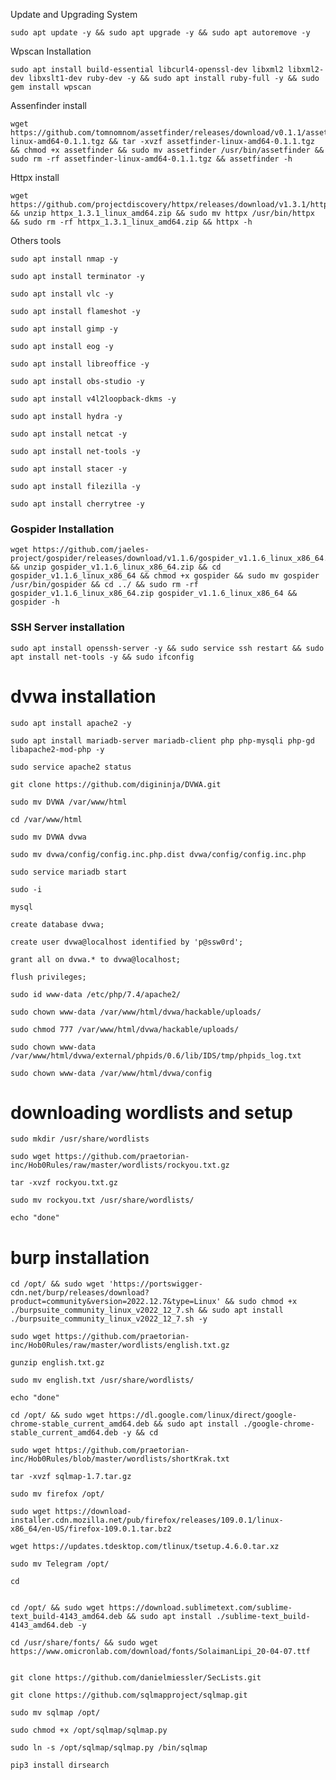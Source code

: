 Update and Upgrading System

    sudo apt update -y && sudo apt upgrade -y && sudo apt autoremove -y
   
Wpscan Installation

    sudo apt install build-essential libcurl4-openssl-dev libxml2 libxml2-dev libxslt1-dev ruby-dev -y && sudo apt install ruby-full -y && sudo gem install wpscan
   
Assenfinder install

    wget https://github.com/tomnomnom/assetfinder/releases/download/v0.1.1/assetfinder-linux-amd64-0.1.1.tgz && tar -xvzf assetfinder-linux-amd64-0.1.1.tgz && chmod +x assetfinder && sudo mv assetfinder /usr/bin/assetfinder && sudo rm -rf assetfinder-linux-amd64-0.1.1.tgz && assetfinder -h
    
Httpx install

    wget https://github.com/projectdiscovery/httpx/releases/download/v1.3.1/httpx_1.3.1_linux_amd64.zip && unzip httpx_1.3.1_linux_amd64.zip && sudo mv httpx /usr/bin/httpx && sudo rm -rf httpx_1.3.1_linux_amd64.zip && httpx -h
    
Others tools

    sudo apt install nmap -y
    
    sudo apt install terminator -y

    sudo apt install vlc -y

    sudo apt install flameshot -y

    sudo apt install gimp -y

    sudo apt install eog -y

    sudo apt install libreoffice -y

    sudo apt install obs-studio -y

    sudo apt install v4l2loopback-dkms -y

    sudo apt install hydra -y

    sudo apt install netcat -y

    sudo apt install net-tools -y

    sudo apt install stacer -y

    sudo apt install filezilla -y

    sudo apt install cherrytree -y

### Gospider Installation
```
wget https://github.com/jaeles-project/gospider/releases/download/v1.1.6/gospider_v1.1.6_linux_x86_64.zip && unzip gospider_v1.1.6_linux_x86_64.zip && cd gospider_v1.1.6_linux_x86_64 && chmod +x gospider && sudo mv gospider /usr/bin/gospider && cd ../ && sudo rm -rf gospider_v1.1.6_linux_x86_64.zip gospider_v1.1.6_linux_x86_64 && gospider -h
```

### SSH Server installation
    sudo apt install openssh-server -y && sudo service ssh restart && sudo apt install net-tools -y && sudo ifconfig

# dvwa installation

    sudo apt install apache2 -y

    sudo apt install mariadb-server mariadb-client php php-mysqli php-gd libapache2-mod-php -y

    sudo service apache2 status

    git clone https://github.com/digininja/DVWA.git

    sudo mv DVWA /var/www/html

    cd /var/www/html

    sudo mv DVWA dvwa

    sudo mv dvwa/config/config.inc.php.dist dvwa/config/config.inc.php

    sudo service mariadb start

    sudo -i

    mysql

    create database dvwa;

    create user dvwa@localhost identified by 'p@ssw0rd';

    grant all on dvwa.* to dvwa@localhost;

    flush privileges;

    sudo id www-data /etc/php/7.4/apache2/

    sudo chown www-data /var/www/html/dvwa/hackable/uploads/

    sudo chmod 777 /var/www/html/dvwa/hackable/uploads/

    sudo chown www-data /var/www/html/dvwa/external/phpids/0.6/lib/IDS/tmp/phpids_log.txt

    sudo chown www-data /var/www/html/dvwa/config

# downloading wordlists and setup

    sudo mkdir /usr/share/wordlists

    sudo wget https://github.com/praetorian-inc/Hob0Rules/raw/master/wordlists/rockyou.txt.gz

    tar -xvzf rockyou.txt.gz

    sudo mv rockyou.txt /usr/share/wordlists/

    echo "done"

# burp installation

    cd /opt/ && sudo wget 'https://portswigger-cdn.net/burp/releases/download?product=community&version=2022.12.7&type=Linux' && sudo chmod +x ./burpsuite_community_linux_v2022_12_7.sh && sudo apt install ./burpsuite_community_linux_v2022_12_7.sh -y

    sudo wget https://github.com/praetorian-inc/Hob0Rules/raw/master/wordlists/english.txt.gz

    gunzip english.txt.gz

    sudo mv english.txt /usr/share/wordlists/

    echo "done"

    cd /opt/ && sudo wget https://dl.google.com/linux/direct/google-chrome-stable_current_amd64.deb && sudo apt install ./google-chrome-stable_current_amd64.deb -y && cd

    sudo wget https://github.com/praetorian-inc/Hob0Rules/blob/master/wordlists/shortKrak.txt

    tar -xvzf sqlmap-1.7.tar.gz

    sudo mv firefox /opt/

    sudo wget https://download-installer.cdn.mozilla.net/pub/firefox/releases/109.0.1/linux-x86_64/en-US/firefox-109.0.1.tar.bz2

    wget https://updates.tdesktop.com/tlinux/tsetup.4.6.0.tar.xz

    sudo mv Telegram /opt/

    cd


    cd /opt/ && sudo wget https://download.sublimetext.com/sublime-text_build-4143_amd64.deb && sudo apt install ./sublime-text_build-4143_amd64.deb -y

    cd /usr/share/fonts/ && sudo wget https://www.omicronlab.com/download/fonts/SolaimanLipi_20-04-07.ttf


    git clone https://github.com/danielmiessler/SecLists.git

    git clone https://github.com/sqlmapproject/sqlmap.git

    sudo mv sqlmap /opt/

    sudo chmod +x /opt/sqlmap/sqlmap.py

    sudo ln -s /opt/sqlmap/sqlmap.py /bin/sqlmap

    pip3 install dirsearch
